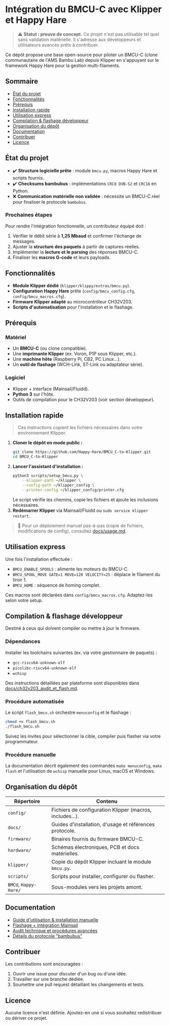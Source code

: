 # Intégration du BMCU-C avec Klipper et Happy Hare

> ⚠️ **Statut : preuve de concept.** Ce projet n'est pas utilisable tel quel sans validation matérielle. Il s'adresse aux développeurs et utilisateurs avancés prêts à contribuer.

Ce dépôt propose une base open-source pour piloter un BMCU-C (clone communautaire de l'AMS Bambu Lab) depuis Klipper en s'appuyant sur le framework Happy Hare pour la gestion multi-filaments.

## Sommaire
- [État du projet](#état-du-projet)
- [Fonctionnalités](#fonctionnalités)
- [Prérequis](#prérequis)
- [Installation rapide](#installation-rapide)
- [Utilisation express](#utilisation-express)
- [Compilation & flashage développeur](#compilation--flashage-développeur)
- [Organisation du dépôt](#organisation-du-dépôt)
- [Documentation](#documentation)
- [Contribuer](#contribuer)
- [Licence](#licence)

## État du projet
- ✔️ **Structure logicielle prête** : module `bmcu.py`, macros Happy Hare et scripts fournis.
- ✔️ **Checksums bambubus** : implémentations `CRC8 DVB-S2` et `CRC16` en Python.
- ❌ **Communication matérielle non validée** : nécessite un BMCU-C réel pour finaliser le protocole `bambubus`.

### Prochaines étapes
Pour rendre l'intégration fonctionnelle, un contributeur équipé doit :
1. Vérifier le débit série à **1,25 Mbaud** et confirmer l'échange de messages.
2. Ajuster la **structure des paquets** à partir de captures réelles.
3. Implémenter la **lecture et le parsing** des réponses BMCU-C.
4. Finaliser les **macros G-code** et leurs payloads.

## Fonctionnalités
- **Module Klipper dédié** (`klipper/klippy/extras/bmcu.py`).
- **Configuration Happy Hare** prête (`config/bmcu_config.cfg`, `config/bmcu_macros.cfg`).
- **Firmware Klipper adapté** au microcontrôleur CH32V203.
- **Scripts d'automatisation** pour l'installation et le flashage.

## Prérequis
### Matériel
- Un **BMCU-C** (ou clone compatible).
- Une **imprimante Klipper** (ex. Voron, P1P sous Klipper, etc.).
- Une **machine hôte** (Raspberry Pi, CB2, PC Linux...).
- Un **outil de flashage** (WCH-Link, ST-Link ou adaptateur série).

### Logiciel
- Klipper + interface (Mainsail/Fluidd).
- **Python 3** sur l'hôte.
- Outils de compilation pour le CH32V203 (voir section développeur).

## Installation rapide
> Ces instructions copient les fichiers nécessaires dans votre environnement Klipper.

1. **Cloner le dépôt en mode public :**
   ```bash
   git clone https://github.com/Happy-Hare/BMCU_C-to-Klipper.git
   cd BMCU_C-to-Klipper
   ```
2. **Lancer l'assistant d'installation :**
   ```bash
   python3 scripts/setup_bmcu.py \
       --klipper-path ~/klipper \
       --config-path ~/klipper_config \
       --printer-config ~/klipper_config/printer.cfg
   ```
   Le script vérifie les chemins, copie les fichiers et ajoute les inclusions nécessaires.
3. **Redémarrer Klipper** via Mainsail/Fluidd ou `sudo service klipper restart`.

> 📘 Pour un déploiement manuel pas-à-pas (copie de fichiers, modifications de config), consultez [docs/usage.md](docs/usage.md).

## Utilisation express
Une fois l'installation effectuée :
- `BMCU_ENABLE_SPOOLS` : alimente les moteurs du BMCU-C.
- `BMCU_SPOOL_MOVE GATE=1 MOVE=120 VELOCITY=25` : déplace le filament du tiroir 1.
- `BMCU_HOME` : séquence de homing complet.

Ces macros sont déclarées dans `config/bmcu_macros.cfg`. Adaptez-les selon votre setup.

## Compilation & flashage développeur
Destiné à ceux qui doivent compiler ou mettre à jour le firmware.

### Dépendances
Installer les toolchains suivantes (ex. via votre gestionnaire de paquets) :
- `gcc-riscv64-unknown-elf`
- `picolibc-riscv64-unknown-elf`
- `wchisp`

Des instructions détaillées par plateforme sont disponibles dans [docs/ch32v203_audit_et_flash.md](docs/ch32v203_audit_et_flash.md).

### Procédure automatisée
Le script `flash_bmcu.sh` orchestre `menuconfig` et le flashage :
```bash
chmod +x flash_bmcu.sh
./flash_bmcu.sh
```
Suivez les invites pour sélectionner la cible, compiler puis flasher via votre programmateur.

### Procédure manuelle
La documentation décrit également des commandes `make menuconfig`, `make flash` et l'utilisation de `wchisp` manuelle pour Linux, macOS et Windows.

## Organisation du dépôt
| Répertoire | Contenu |
| --- | --- |
| `config/` | Fichiers de configuration Klipper (macros, includes...). |
| `docs/` | Guides d'installation, d'usage et références protocole. |
| `firmware/` | Binaires fournis du firmware BMCU-C. |
| `hardware/` | Schémas électroniques, PCB et docs matérielles. |
| `klipper/` | Copie du dépôt Klipper incluant le module `bmcu.py`. |
| `scripts/` | Scripts pour installer, configurer ou flasher. |
| `BMCU`, `Happy-Hare/` | Sous-modules vers les projets amont. |

## Documentation
- [Guide d'utilisation & installation manuelle](docs/usage.md)
- [Flashage + intégration Mainsail](docs/bmcu_c_flashing_mainsail.md)
- [Audit technique et procédures avancées](docs/ch32v203_audit_et_flash.md)
- [Détails du protocole "bambubus"](docs/bambubus_protocol.md)

## Contribuer
Les contributions sont encouragées :
1. Ouvrir une issue pour discuter d'un bug ou d'une idée.
2. Travailler sur une branche dédiée.
3. Soumettre une pull request détaillant les changements et tests.

## Licence
Aucune licence n'est définie. Ajoutez-en une si vous souhaitez redistribuer ou dériver ce projet.
